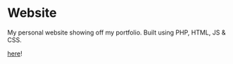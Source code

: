 # Website
My personal website showing off my portfolio. Built using PHP, HTML, JS & CSS.

[here](https://not-here.dev)!
